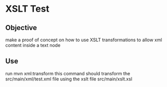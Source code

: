 XSLT Test
=========

Objective
---------

make a proof of concept on how to use XSLT transformations to allow xml content inside a text node

Use
---

run
    mvn xml:transform
this command should transform the src/main/xml/test.xml file using the xslt file src/main/xslt.xsl